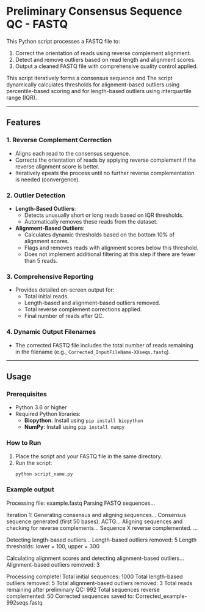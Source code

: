 # Preliminary Consensus Sequence QC - FASTQ

This Python script processes a FASTQ file to:
1. Correct the orientation of reads using reverse complement alignment.
2. Detect and remove outliers based on read length and alignment scores.
3. Output a cleaned FASTQ file with comprehensive quality control applied.

This script iteratively forms a consensus sequence and The script dynamically calculates thresholds for alignment-based outliers using percentile-based scoring and for length-based outliers using interquartile range (IQR).

---

## Features

### 1. Reverse Complement Correction
- Aligns each read to the consensus sequence.
- Corrects the orientation of reads by applying reverse complement if the reverse alignment score is better.
- Iteratively epeats the process until no further reverse complementation is needed (convergence).

### 2. Outlier Detection
- **Length-Based Outliers**:
  - Detects unusually short or long reads based on IQR thresholds.
  - Automatically removes these reads from the dataset.
- **Alignment-Based Outliers**:
  - Calculates dynamic thresholds based on the bottom 10% of alignment scores.
  - Flags and removes reads with alignment scores below this threshold.
  - Does not implement additional filtering at this step if there are fewer than 5 reads.

### 3. Comprehensive Reporting
- Provides detailed on-screen output for:
  - Total initial reads.
  - Length-based and alignment-based outliers removed.
  - Total reverse complement corrections applied.
  - Final number of reads after QC.

### 4. Dynamic Output Filenames
- The corrected FASTQ file includes the total number of reads remaining in the filename (e.g., `Corrected_InputFileName-XXseqs.fastq`).

---

## Usage

### Prerequisites

- Python 3.6 or higher
- Required Python libraries:
  - **Biopython**: Install using `pip install biopython`
  - **NumPy**: Install using `pip install numpy`

### How to Run

1. Place the script and your FASTQ file in the same directory.
2. Run the script:
   ```bash
   python script_name.py

### Example output
Processing file: example.fastq
Parsing FASTQ sequences...

Iteration 1: Generating consensus and aligning sequences...
Consensus sequence generated (first 50 bases): ACTG...
Aligning sequences and checking for reverse complements...
Sequence X reverse complemented.
...

Detecting length-based outliers...
Length-based outliers removed: 5
Length thresholds: lower = 100, upper = 300

Calculating alignment scores and detecting alignment-based outliers...
Alignment-based outliers removed: 3

Processing complete!
Total initial sequences: 1000
Total length-based outliers removed: 5
Total alignment-based outliers removed: 3
Total reads remaining after preliminary QC: 992
Total sequences reverse complemented: 50
Corrected sequences saved to: Corrected_example-992seqs.fastq
